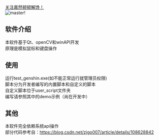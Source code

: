 <a href="https://asoulwiki.com/member/diana/">关注嘉然顿顿解馋！</a><br/>
<img src="./config/disc/diana.png" alt="master!"><br/>
## 软件介绍
本软件基于Qt、openCV和winAPI开发<br/>
原理是模拟鼠标和键盘操作<br/>
## 使用
运行test_genshin.exe(如不能正常运行就管理员权限)<br/>
脚本分为开发者编写的内置脚本和自定义的脚本<br/>
自定义脚本位于user_script文件夹<br/>
编写请参照其中的demo示例（尚在开发中）<br/>
## 其他
本软件完全依赖系统api操作<br/>
部分代码参考自：https://blog.csdn.net/zjgo007/article/details/108628842<br/>

